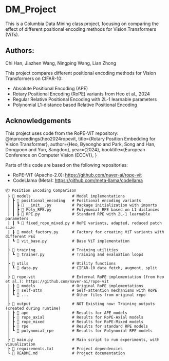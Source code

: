 # DM_Project
This is a Columbia Data Mining class project, focusing on comparing the effect of different positional encoding methods for Vision Transformers (ViTs).

## Authors:
Chi Han, Jiazhen Wang, Ningping Wang, Lian Zhong

This project compares different positional encoding methods for Vision Transformers on CIFAR-10:
- Absolute Positional Encoding (APE)
- Rotary Positional Encoding (RoPE) variants from Heo et al., 2024
- Regular Relative Positional Encoding with 2L-1 learnable parameters
- Polynomial L1-distance based Relative Positional Encoding

## Acknowledgements

This project uses code from the RoPE-ViT repository:
@inproceedings{heo2024ropevit,
    title={Rotary Position Embedding for Vision Transformer},
    author={Heo, Byeongho and Park, Song and Han, Dongyoon and Yun, Sangdoo},
    year={2024},
    booktitle={European Conference on Computer Vision (ECCV)},
}

Parts of this code are based on the following repositories:
- RoPE-ViT (Apache-2.0): https://github.com/naver-ai/rope-vit
- CodeLlama (Meta): https://github.com/meta-llama/codellama

```
📦 Position Encoding Comparison
 ┣ 📂 models                  # Model implementations
 ┃ ┣ 📂 positional_encoding   # Positional encoding variants
 ┃ ┃ ┣ 📜 __init__.py         # Package initialization with imports
 ┃ ┃ ┣ 📜 Poly_RPE.py         # Polynomial RPE based on L1 distances
 ┃ ┃ ┣ 📜 RPE.py              # Standard RPE with 2L-1 learnable parameters 
 ┃ ┃ ┗ 📜 fixed_rope_mixed.py # RoPE variants, adapted, reduced patch size
 ┃ ┣ 📜 model_factory.py      # Factory for creating ViT variants with different PEs
 ┃ ┗ 📜 vit_base.py           # Base ViT implementation
 ┃
 ┣ 📂 training                # Training utilities
 ┃ ┗ 📜 trainer.py            # Training and evaluation loops
 ┃
 ┣ 📂 utils                   # Utility functions
 ┃ ┗ 📜 data.py               # CIFAR-10 data fetch, augment, split
 ┃
 ┣ 📂 rope-vit                # External RoPE implementation (from Heo et al.): https://github.com/naver-ai/rope-vit
 ┃ ┣ 📂 models                # Original RoPE implementations
 ┃ ┣ 📂 self-attn             # Self-attention mechanisms with RoPE
 ┃ ┗ 📜 ...                   # Other files from original repo
 ┃
 ┣ 📂 output                  # NOT Existing now: Training outputs (created during runtime)
 ┃ ┣ 📂 ape                   # Results for APE models
 ┃ ┣ 📂 rope_axial            # Results for RoPE-Axial models
 ┃ ┣ 📂 rope_mixed            # Results for RoPE-Mixed models
 ┃ ┣ 📂 rpe                   # Results for standard RPE models
 ┃ ┗ 📂 polynomial_rpe        # Results for Polynomial RPE models
 ┃
 ┣ 📜 main.py                 # Main script to run experiments, with visualization
 ┣ 📜 requirements.txt        # Project dependencies
 ┗ 📜 README.md               # Project documentation
 ```